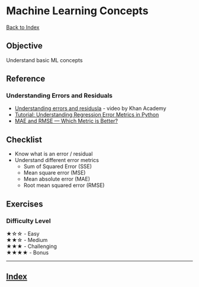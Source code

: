 # Machine Learning Concepts

[Back to Index](../README.md)

## Objective

Understand basic ML concepts

## Reference

<a name="Errors_and_Residuals">

### Understanding Errors and Residuals

* [Understanding errors and residusla](https://www.youtube.com/watch?v=yMgFHbjbAW8) - video by Khan Academy
* [Tutorial: Understanding Regression Error Metrics in Python](https://www.dataquest.io/blog/understanding-regression-error-metrics/)
* [MAE and RMSE — Which Metric is Better?](https://medium.com/human-in-a-machine-world/mae-and-rmse-which-metric-is-better-e60ac3bde13d)

## Checklist

* Know what is an error / residual
* Understand different error metrics
  - Sum of Squared Error (SSE)
  - Mean square error (MSE)
  - Mean absolute error (MAE)
  - Root mean squared error (RMSE)

## Exercises

### Difficulty Level

★☆☆  - Easy  
★★☆  - Medium  
★★★  - Challenging  
★★★★ - Bonus

---

## [Index](../README.md)
